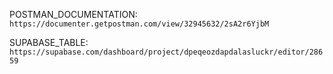 POSTMAN_DOCUMENTATION: `https://documenter.getpostman.com/view/32945632/2sA2r6YjbM`

SUPABASE_TABLE: `https://supabase.com/dashboard/project/dpeqeozdapdalasluckr/editor/28659`